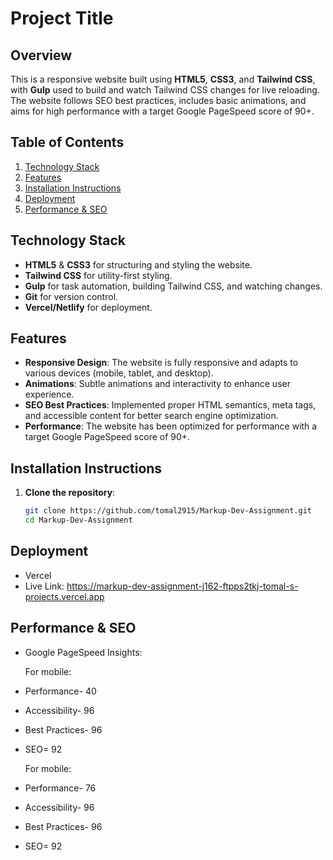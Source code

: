# Project Title

## Overview

This is a responsive website built using **HTML5**, **CSS3**, and **Tailwind CSS**, with **Gulp** used to build and watch Tailwind CSS changes for live reloading. The website follows SEO best practices, includes basic animations, and aims for high performance with a target Google PageSpeed score of 90+.

## Table of Contents
1. [Technology Stack](#technology-stack)
2. [Features](#features)
3. [Installation Instructions](#installation-instructions)
4. [Deployment](#deployment)
6. [Performance & SEO](#performance-seo)

   
## Technology Stack
- **HTML5** & **CSS3** for structuring and styling the website.
- **Tailwind CSS** for utility-first styling.
- **Gulp** for task automation, building Tailwind CSS, and watching changes.
- **Git** for version control.
- **Vercel/Netlify** for deployment.

## Features
- **Responsive Design**: The website is fully responsive and adapts to various devices (mobile, tablet, and desktop).
- **Animations**: Subtle animations and interactivity to enhance user experience.
- **SEO Best Practices**: Implemented proper HTML semantics, meta tags, and accessible content for better search engine optimization.
- **Performance**: The website has been optimized for performance with a target Google PageSpeed score of 90+.

## Installation Instructions

1. **Clone the repository**:
   ```bash
   git clone https://github.com/tomal2915/Markup-Dev-Assignment.git
   cd Markup-Dev-Assignment

## Deployment

- Vercel
- Live Link: https://markup-dev-assignment-j162-ftpps2tkj-tomal-s-projects.vercel.app

## Performance & SEO

- Google PageSpeed Insights:

  For mobile:
- Performance- 40
- Accessibility- 96
- Best Practices- 96
- SEO= 92

  For mobile:
- Performance- 76
- Accessibility- 96
- Best Practices- 96
- SEO= 92
